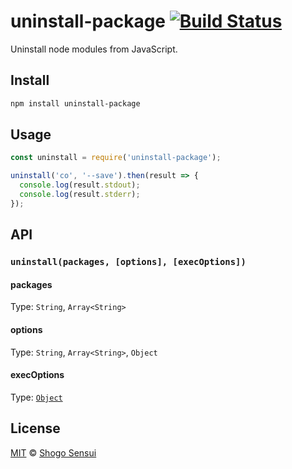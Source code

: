 # uninstall-package [![Build Status](https://travis-ci.org/1000ch/uninstall-package.svg?branch=master)](https://travis-ci.org/1000ch/uninstall-package)

Uninstall node modules from JavaScript.

## Install

```sh
npm install uninstall-package
```

## Usage

```javascript
const uninstall = require('uninstall-package');

uninstall('co', '--save').then(result => {
  console.log(result.stdout);
  console.log(result.stderr);
});
```

## API

### `uninstall(packages, [options], [execOptions])`

#### packages

Type: `String`, `Array<String>`

#### options

Type: `String`, `Array<String>`, `Object`

#### execOptions

Type: [`Object`](https://nodejs.org/api/child_process.html#child_process_child_process_exec_command_options_callback)

## License

[MIT](https://1000ch.mit-license.org) © [Shogo Sensui](https://github.com/1000ch)
